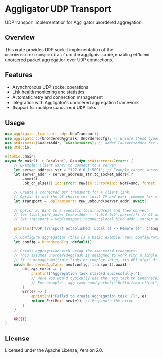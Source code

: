 # Aggligator UDP Transport

UDP transport implementation for Aggligator unordered aggregation.

## Overview

This crate provides UDP socket implementation of the `UnorderedLinkTransport` trait from the aggligator crate, enabling efficient unordered packet aggregation over UDP connections.

## Features

- Asynchronous UDP socket operations
- Link health monitoring and statistics
- Automatic retry and connection management
- Integration with Aggligator's unordered aggregation framework
- Support for multiple concurrent UDP links

## Usage

```rust
use aggligator_transport_udp::UdpTransport;
use aggligator::{UnorderedAggTask, UnorderedCfg}; // Ensure these types are correctly imported
use std::net::{SocketAddr, ToSocketAddrs}; // Added ToSocketAddrs for convenience
use std::io;

#[tokio::main]
async fn main() -> Result<(), Box<dyn std::error::Error>> {
    // Example: Client wants to connect to a server
    let server_address_str = "127.0.0.1:5801"; // Example target server address
    let server_addr = server_address_str.to_socket_addrs()?
        .next()
        .ok_or_else(|| io::Error::new(io::ErrorKind::NotFound, format!("Could not resolve address: {}", server_address_str)))?;

    // Create a connected UDP transport for a client link.
    // Option 1: Let the OS choose the local IP and port (common for clients).
    let transport = UdpTransport::new_unbound(server_addr).await?;
    
    // Option 2: Bind to a specific local address and then connect.
    // let local_bind_addr: SocketAddr = "0.0.0.0:0".parse()?; // OS assigns port
    // let transport = UdpTransport::connect(local_bind_addr, server_addr).await?;
    
    println!("UDP transport established: Local {} -> Remote {}", transport.local_addr(), transport.remote_addr());
    
    // Configure aggregation (this is a basic example; real configuration might be more detailed)
    let config = UnorderedCfg::default();
    
    // Create aggregation task using the connected transport.
    // This assumes UnorderedAggTask is designed to work with a single, pre-connected link transport.
    // If it manages multiple links or complex setup, its API might differ.
    match UnorderedAggTask::new(config, transport).await {
        Ok(_agg_task) => {
            println!("Aggregation task started successfully.");
            // Here you would typically use the _agg_task to send/receive data.
            // For example: _agg_task.send_packet(b"hello from client").await?;
        }
        Err(e) => {
            eprintln!("Failed to create aggregation task: {}", e);
            return Err(Box::new(e)); // Propagate the error
        }
    }
        
    Ok(())
}
```

## License

Licensed under the Apache License, Version 2.0.
